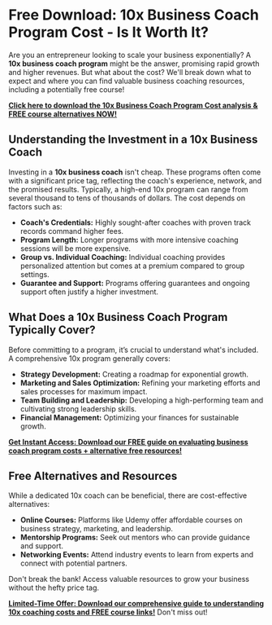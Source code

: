 # Free Download: 10x Business Coach Program Cost - Is It Worth It?

Are you an entrepreneur looking to scale your business exponentially? A **10x business coach program** might be the answer, promising rapid growth and higher revenues. But what about the cost? We'll break down what to expect and where you can find valuable business coaching resources, including a potentially free course!

[**Click here to download the 10x Business Coach Program Cost analysis & FREE course alternatives NOW!**](https://udemywork.com/10x-business-coach-program-cost)

## Understanding the Investment in a 10x Business Coach

Investing in a **10x business coach** isn't cheap. These programs often come with a significant price tag, reflecting the coach's experience, network, and the promised results. Typically, a high-end 10x program can range from several thousand to tens of thousands of dollars. The cost depends on factors such as:

*   **Coach's Credentials:** Highly sought-after coaches with proven track records command higher fees.
*   **Program Length:** Longer programs with more intensive coaching sessions will be more expensive.
*   **Group vs. Individual Coaching:** Individual coaching provides personalized attention but comes at a premium compared to group settings.
*   **Guarantee and Support:** Programs offering guarantees and ongoing support often justify a higher investment.

## What Does a 10x Business Coach Program Typically Cover?

Before committing to a program, it’s crucial to understand what's included. A comprehensive 10x program generally covers:

*   **Strategy Development:** Creating a roadmap for exponential growth.
*   **Marketing and Sales Optimization:** Refining your marketing efforts and sales processes for maximum impact.
*   **Team Building and Leadership:** Developing a high-performing team and cultivating strong leadership skills.
*   **Financial Management:** Optimizing your finances for sustainable growth.

[**Get Instant Access: Download our FREE guide on evaluating business coach program costs + alternative free resources!**](https://udemywork.com/10x-business-coach-program-cost)

## Free Alternatives and Resources

While a dedicated 10x coach can be beneficial, there are cost-effective alternatives:

*   **Online Courses:** Platforms like Udemy offer affordable courses on business strategy, marketing, and leadership.
*   **Mentorship Programs:** Seek out mentors who can provide guidance and support.
*   **Networking Events:** Attend industry events to learn from experts and connect with potential partners.

Don't break the bank! Access valuable resources to grow your business without the hefty price tag.

**[Limited-Time Offer: Download our comprehensive guide to understanding 10x coaching costs and FREE course links!](https://udemywork.com/10x-business-coach-program-cost)** Don't miss out!
